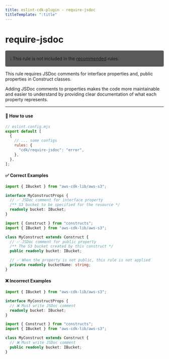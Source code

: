 ```yaml
---
title: eslint-cdk-plugin - require-jsdoc
titleTemplate: ":title"
---
```


# require-jsdoc

<div style="margin-top: 16px; background-color: #595959; padding: 16px; border-radius: 4px;">
  ℹ️ This rule is not included in the
  <a href="/rules/#recommended-rules">recommended</a>
  rules.
</div>

This rule requires JSDoc comments for interface properties and, public properties in Construct classes.

Adding JSDoc comments to properties makes the code more maintainable and easier to understand by providing clear documentation of what each property represents.

---

#### 🔧 How to use

```js
// eslint.config.mjs
export default [
  {
    // ... some configs
    rules: {
      "cdk/require-jsdoc": "error",
    },
  },
];
```

#### ✅ Correct Examples

```ts
import { IBucket } from "aws-cdk-lib/aws-s3";

interface MyConstructProps {
  // ✅ JSDoc comment for interface property
  /** S3 bucket to be specified for the resource */
  readonly bucket: IBucket;
}
```

```ts
import { Construct } from "constructs";
import { IBucket } from "aws-cdk-lib/aws-s3";

class MyConstruct extends Construct {
  // ✅ JSDoc comment for public property
  /** The S3 bucket created by this construct */
  public readonly bucket: IBucket;

  // ✅ When the property is not public, this rule is not applied
  private readonly bucketName: string;
}
```

#### ❌ Incorrect Examples

```ts
import { IBucket } from "aws-cdk-lib/aws-s3";

interface MyConstructProps {
  // ❌ Must write JSDoc comment
  readonly bucket: IBucket;
}
```

```ts
import { Construct } from "constructs";
import { IBucket } from "aws-cdk-lib/aws-s3";

class MyConstruct extends Construct {
  // ❌ Must write JSDoc comment
  public readonly bucket: IBucket;
}
```
